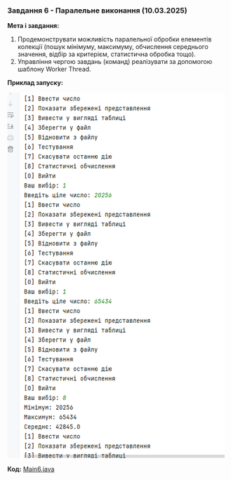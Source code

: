 ### Завдання 6 - Паралельне виконання (10.03.2025)

**Мета і завдання:**

1. Продемонструвати можливість паралельної обробки елементів колекції (пошук мінімуму, максимуму, обчислення середнього значення, відбір за критерієм, статистична обробка тощо).
2. Управління чергою завдань (команд) реалізувати за допомогою шаблону Worker Thread.

**Приклад запуску:**

![img.png](image/img.png)

**Код:** [Main6.java](code/Main6.java)